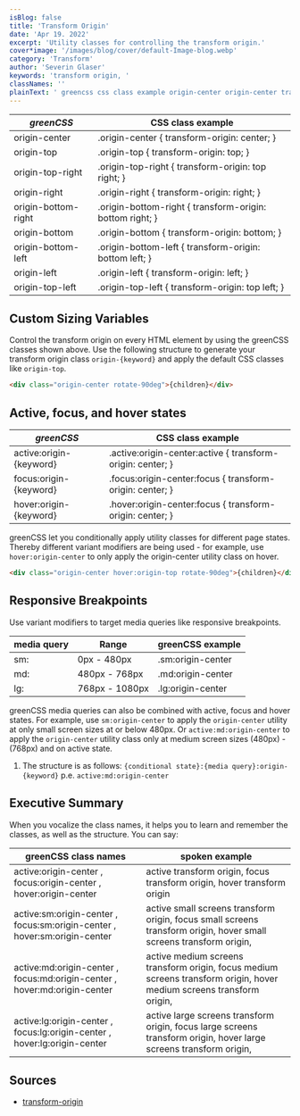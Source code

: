 ```yaml
---
isBlog: false
title: 'Transform Origin'
date: 'Apr 19. 2022'
excerpt: 'Utility classes for controlling the transform origin.'
cover*image: '/images/blog/cover/default-Image-blog.webp'
category: 'Transform'
author: 'Severin Glaser'
keywords: 'transform origin, '
classNames: ''
plainText: ' greencss css class example origin-center origin-center transform-origin: center; origin-top origin-top transform-origin: top; origin-top-right origin-top-right transform-origin: top right; origin-right origin-right transform-origin: right; origin-bottom-right origin-bottom-right transform-origin: bottom right; origin-bottom origin-bottom transform-origin: bottom; origin-bottom-left origin-bottom-left transform-origin: bottom left; origin-left origin-left transform-origin: left; origin-top-left origin-top-left transform-origin: top left; custom sizing variables control the transform origin on every html element by using the greencss classes shown above use the following structure to generate your transform origin class `origin keyword ` and apply the default css classes like `origin-top`  active focus and hover states greencss css class example active:origin keyword active :origin-center:active transform-origin: center; focus:origin keyword focus :origin-center:focus transform-origin: center; hover:origin keyword hover :origin-center:focus transform-origin: center; greencss let you conditionally apply utility classes for different page states thereby different variant modifiers are being used for example use `hover:origin-center` to only apply the origin-center utility class on hover  responsive breakpoints use variant modifiers to target media queries like responsive breakpoints media query range greencss example sm: 0px 480px sm:origin-center md: 480px 768px md:origin-center lg: 768px 1080px lg:origin-center greencss media queries can also be combined with active focus and hover states for example use `sm:origin-center` to apply the `origin-center` utility at only small screen sizes at or below 480px or `active:md:origin-center` to apply the `origin-center` utility class only at medium screen sizes 480px 768px and on active state 1 the structure is as follows: ` conditional state : media query :origin keyword ` p e `active:md:origin-center` executive summary when you vocalize the class names it helps you to learn and remember the classes as well as the structure you can say: greencss class names spoken example active:origin-center focus:origin-center hover:origin-center active transform origin focus transform origin hover transform origin active:sm:origin-center focus:sm:origin-center hover:sm:origin-center active small screens transform origin focus small screens transform origin hover small screens transform origin active:md:origin-center focus:md:origin-center hover:md:origin-center active medium screens transform origin focus medium screens transform origin hover medium screens transform origin active:lg:origin-center focus:lg:origin-center hover:lg:origin-center active large screens transform origin focus large screens transform origin hover large screens transform origin sources transform-origin https: developer mozilla org en-us docs web css transform-origin '
---
```


| _greenCSS_          | CSS class example                                        |
| ------------------- | -------------------------------------------------------- |
| origin-center       | .origin-center { transform-origin: center; }             |
| origin-top          | .origin-top { transform-origin: top; }                   |
| origin-top-right    | .origin-top-right { transform-origin: top right; }       |
| origin-right        | .origin-right { transform-origin: right; }               |
| origin-bottom-right | .origin-bottom-right { transform-origin: bottom right; } |
| origin-bottom       | .origin-bottom { transform-origin: bottom; }             |
| origin-bottom-left  | .origin-bottom-left { transform-origin: bottom left; }   |
| origin-left         | .origin-left { transform-origin: left; }                 |
| origin-top-left     | .origin-top-left { transform-origin: top left; }         |

## Custom Sizing Variables

Control the transform origin on every HTML element by using the greenCSS classes shown above. Use the following structure to generate your transform origin class `origin-{keyword}` and apply the default CSS classes like `origin-top`.

```html
<div class="origin-center rotate-90deg">{children}</div>
```

## Active, focus, and hover states

| _greenCSS_              | CSS class example                                           |
| ----------------------- | ----------------------------------------------------------- |
| active:origin-{keyword} | .active\:origin-center:active { transform-origin: center; } |
| focus:origin-{keyword}  | .focus\:origin-center:focus { transform-origin: center; }   |
| hover:origin-{keyword}  | .hover\:origin-center:focus { transform-origin: center; }   |

greenCSS let you conditionally apply utility classes for different page states. Thereby different variant modifiers are being used - for example, use `hover:origin-center` to only apply the origin-center utility class on hover.

```html
<div class="origin-center hover:origin-top rotate-90deg">{children}</div>
```

## Responsive Breakpoints

Use variant modifiers to target media queries like responsive breakpoints.

| media query | Range          | greenCSS example  |
| ----------- | -------------- | ----------------- |
| sm:         | 0px - 480px    | .sm:origin-center |
| md:         | 480px - 768px  | .md:origin-center |
| lg:         | 768px - 1080px | .lg:origin-center |

greenCSS media queries can also be combined with active, focus and hover states. For example, use `sm:origin-center` to apply the `origin-center` utility at only small screen sizes at or below 480px. Or `active:md:origin-center` to apply the `origin-center` utility class only at medium screen sizes (480px) - (768px) and on active state.

1. The structure is as follows: `{conditional state}:{media query}:origin-{keyword}` p.e. `active:md:origin-center`

## Executive Summary

When you vocalize the class names, it helps you to learn and remember the classes, as well as the structure. You can say:

| greenCSS class names                                                      | spoken example                                                                                                        |
| ------------------------------------------------------------------------- | --------------------------------------------------------------------------------------------------------------------- |
| active:origin-center , focus:origin-center , hover:origin-center          | active transform origin, focus transform origin, hover transform origin                                               |
| active:sm:origin-center , focus:sm:origin-center , hover:sm:origin-center | active small screens transform origin, focus small screens transform origin, hover small screens transform origin,    |
| active:md:origin-center , focus:md:origin-center , hover:md:origin-center | active medium screens transform origin, focus medium screens transform origin, hover medium screens transform origin, |
| active:lg:origin-center , focus:lg:origin-center , hover:lg:origin-center | active large screens transform origin, focus large screens transform origin, hover large screens transform origin,    |

## Sources

- [transform-origin](https://developer.mozilla.org/en-US/docs/Web/CSS/transform-origin)
